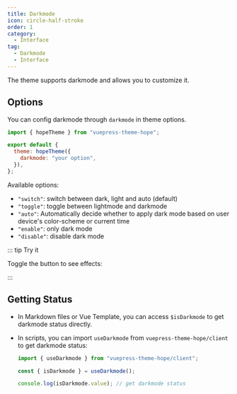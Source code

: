 ```yaml
---
title: Darkmode
icon: circle-half-stroke
order: 1
category:
  - Interface
tag:
  - Darkmode
  - Interface
---
```


The theme supports darkmode and allows you to customize it.

<!-- more -->

## Options

You can config darkmode through `darkmode` in theme options.

```js {5} title=".vuepress/config.js"
import { hopeTheme } from "vuepress-theme-hope";

export default {
  theme: hopeTheme({
    darkmode: "your option",
  }),
};
```

Available options:

- `"switch"`: switch between dark, light and auto (default)
- `"toggle"`: toggle between lightmode and darkmode
- `"auto"`: Automatically decide whether to apply dark mode based on user device's color-scheme or current time
- `"enable"`: only dark mode
- `"disable"`: disable dark mode

::: tip Try it

Toggle the button to see effects: <ColorModeSwitch />

:::

## Getting Status

- In Markdown files or Vue Template, you can access `$isDarkmode` to get darkmode status directly.

- In scripts, you can import `useDarkmode` from `vuepress-theme-hope/client` to get darkmode status:

  ```ts
  import { useDarkmode } from "vuepress-theme-hope/client";

  const { isDarkmode } = useDarkmode();

  console.log(isDarkmode.value); // get darkmode status
  ```

<script setup lang="ts">
import ColorModeSwitch from "@theme-hope/modules/outlook/components/ColorModeSwitch"
</script>
